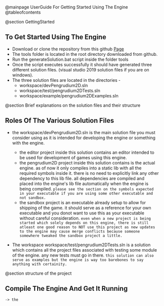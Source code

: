 @mainpage  UserGuide For Getting Started Using The Engine
@tableofcontents

@section GettingStarted
## To Get Started Using The Engine
* Download or clone the repository from this github [Page](https://github.com/ImmaculateEmpyrean/pengrudium2D)
* The tools folder is located in the root directory downloaded from github.
* Run the generateSolution.bat script inside the folder tools
* Once the script executes successfully it should have generated three different    solution files. (visual studio 2019 solution files if you are on windows).
* The three solution files are located in the directories -
    * workspace/devPengrudium2D.sln
    * workspace/test/pengrudium2DTests.sln
    * workspace/example/pengrudium2DExamples.sln
    
@section Brief explanations on the solution files and their structure
## Roles Of The Various Solution Files
* the workspace/devPengrudium2D.sln is the main solution file you must consider using as it is intended for developing the engine or something with the engine. 
  * the editor project inside this solution contains an editor intended to be used for development of games using this engine.
  * the pengrudium2D project inside this solution contains is the actual engine. as of now it only compiles into a static lib with all the required symbols inside it.
  there is no need to explicitly link any other dependency to this lib file. all dependencies are compiled and placed into the engine's lib file automatically when the engine is being compiled. ``please see the section on the symbols expected in your executable if you are using some other executable and not sandbox.``
  * the sandbox project is an executable already setup to allow for shipping of the game. it should serve as a reference for your own executable and you donot want to use this as your executable without careful consideration. ``even when a new project is being started which solely depends on this engine, there is still atleast one good reason to NOT use this project as new updates to the engine may cause merge conflicts because someone somewhere tweaked the sandbox project a little.``

* The workspace workspace/test/pengrudium2DTests.sln is a solution which contains all the project files associated with testing some module of the engine. any new tests must go in there. ``this solution can also serve as examples but the engine is way too barebones to say anything with certainity.`` 

@section structure of the project
## Compile The Engine And Get It Running 
    -> the 
    

